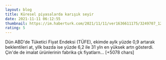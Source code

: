 ```yaml
--- 
layout: blog
title: Küresel piyasalarda karışık seyir
date: 2021-11-11 06:12:55
thumbnail: https://im.haberturk.com/2021/11/11/ver1636611175/3249707_1200x627.jpg
rating: 5
---
```

Dün ABD'de Tüketici Fiyat Endeksi (TÜFE), ekimde aylk yüzde 0,9 artarak beklentileri at, yllk bazda ise yüzde 6,2 ile 31 yln en yüksek artn gösterdi. Çin'de de imalat ürünlerinin fabrika çk fiyatlarn… [+5078 chars]